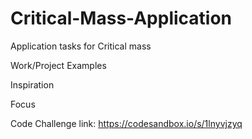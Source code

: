 # Critical-Mass-Application
Application tasks for Critical mass

Work/Project Examples

Inspiration

Focus

Code Challenge
link: https://codesandbox.io/s/1lnyvjzyq
